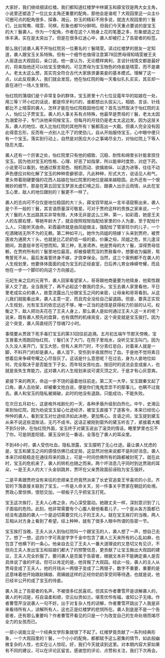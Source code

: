 
大家好，我们继续细读红楼。我们都知道红楼梦中林黛玉和薛宝钗是两大女主角，小说里还塑造了一位比女主角还重要的配角，那他会是谁呢？大观园里这一众主仆可圈可点的配角很多，探春、湘云、妙玉的精彩不用多说，就连大观园里的丫鬟们，比如鸳鸯、晴雯、司棋，形象也都10分鲜明。但我们今天重点要说的是宝玉的大丫鬟袭人。作为一个配角，作者在这个人物身上花的笔墨之多，形象塑造之立体丰满，实在是太突出了。但是在很多红迷心中，袭人却被打上了告密者的标签。

那么我们说袭人离不开怡红院另一位著名的丫鬟晴雯。读过红楼梦的朋友一定知道，袭人跟宝玉关系特殊。但有一个细节也值得注意第78回贾母得知晴雯被王夫人驱逐出大观园后，亲口说。他一直认为，无论模样爽利，言谈针线情文都是最好的，将来指他还可以给宝玉使唤的。可见贾母为宝玉物色的侍妾是晴雯，而不是袭人。老太太这么想，其实完全符合古代大家族贤妻美妾的基本模式。理解了这一点，以此反观袭人，我们就会发现，他在怡红院的每一天看似扎扎实实，其实却一直在进行一场人生冒险。

怡红院的蒲熠们是个非常复杂的群体，宝玉房里十六七位豆蔻年华的姑娘在一处，用三等丫环小红的话说，都是伶牙利爪的，谁都想出头拔尖儿，相貌、言谈、针线都比不上晴雯的袭人，怎样才能在怡红院稳固地位呢？首先当然取决于怡红院的主人，怡红公子贾宝玉。袭人的人事关系有点特殊，他最早是贾母的丫鬟，老太太因为溺爱孙子，专门派他来伺候宝玉，但每月的月钱仍是老太太这边发。因为这层关系，袭人的地位、收入比怡红院的其他所有丫鬟都高出一大截。但袭人完全没有因此得意忘形，反而有一点别人比不了的使劲儿，自从开始服侍宝玉，心中眼中便只有一个宝玉。落实到行动上，自然是对医应大小之事竭尽全力，对怡红院上下等人隐忍大度。

袭人还有一个厉害之处，怡红院里只有他的细致、沉稳、耐性和绵里长针能拿捏住宝玉。因为他对宝玉的性格、心理、好恶了如指掌，所以能审时度势，对症下药。小说里可以看到，他通过察言观色、相机而动、欲擒故纵、以退为进等，往往不动声色便应对和化解了宝玉的种种乖僻邪谬。凡此种种，形式大方，说话见人和气，里头带着刚硬要强的花西人姑娘在怡红院里的地位是越来越稳固。此外还有一个很微妙的细节，那是在第五回宝玉梦游太虚幻境之后，跟袭人出示云雨情，从此在宝玉心里，敌人的地位跟别的丫鬟更不一样了。

袭人的志向可不仅仅是地位稳固的大丫头，薛宝钗早就从一言半语窥察出来，袭人是个不一般的丫鬟，其言语质量深可敬爱。可对于贾府这样的贵族之家来说，一个大丫鬟的人生出路其实非常有限，大体无非是这么三种，第一，如彩霞，她是王夫人的左膀右臂，等她年龄大了，就会按照规矩指配给家里的仆人为妻，至于配给什么人，只能听天由命。彩霞最终就是由凤姐做主，强配给了管家旺尔的儿子，一个吃酒赌钱无所不为的无赖。第二种如平儿，她作为凤姐的陪嫁丫头来到贾府，被贾莲收为通房大丫头，也就是比乙奶奶低一级的妾。价廉之俗，凤姐之危，贫儿逢淫期间，其委屈辛苦可想而知。第三种，乳液鸢养。他是贾母的大丫鬟，深得贾母信赖，在贾府所有的丫鬟里地位最高，却被昏聩荒淫的贾赦看中，想要收为偏房，鸳鸯誓死不从，最后发毒誓终身不嫁，才侥幸保全。当然，这三个案例都不在袭人的人生规划里，他要体体面面的成为宝玉的正经妾室，日后养儿育女峥嵘夸耀，而且他在一步一个脚印的向这个方向接近。

元妃生亲之后的元宵节，袭人回家看望家人，哥哥跟他商量要为他赎身，他索性跟家人交了底。全当我死了，再不必起这个数我的念头。宝玉去袭人家里看他，平日里老成实众的袭人，故意流露出几分跟宝玉之间的亲密，让母亲和哥哥看到。从这儿我们就能看出来，袭人主意一定，而且完全没给自己留退路。但是，要真正实现人生规划，光有宝玉的依恋远远不够，唯一正当的途径是获得权力阶层的认可。权衡之下，敌人把功夫花在了王夫人身上，那么袭人是如何通过王夫人这一关的呢？说来，既有袭人预先的盘算，也有偶然的机缘突变，这个突变就是宝玉挨打。因为这个突变，袭人简直经历了惊魂72小时。

事情要从贾政下死手毒打宝玉的第33回往前追溯。五月初五端午节那天傍晚，宝玉冒着大雨跑回怡红院，丫鬟们关了大门，在院子里戏水，没听见宝玉叫门。因为久久没人来开门，宝玉大怒，但有人来开门时，不分青红皂白，对着来人就是一脚，不料开门的却是袭人。袭人泪下，受伤到半夜居然吐了血。于是他不觉将素日想着后来争嵘夸耀之心尽皆灰了。这话是什么意思呢？在过去，身为人妾地位如何，完全取决于是否能生下子女。而年轻女孩吐血，按旧时的说法会变成废人，也就是丧失生育能力，这对袭人的人生规划来说可谓灭顶之灾，于是才有心灰意爽。

紧接下来的两天，命运一步不饶的逼着他往前走。第二天一大早，宝玉跟秦文起了口角，袭人去劝架，却被秦文抢白说，便是你们鬼鬼祟祟干的那事儿，也瞒不过我去。袭人和宝玉的隐私被揭破，此时的他没有退路，只能成功，不能失败。

在次日五月初七，这是格外戏剧化的一天，各种矛盾升级到白热化。中午，史湘云来到怡红院，因为劝说宝玉留心仕途经济，被宝玉直接下了逐客令，本来已经忧心忡忡的袭人，看到宝玉对仕途经济如此决绝，更加焦心。言语之间，宝玉提到黛玉从来不说这些混账话，无巧不成书，这话正被刚到窗外的黛玉听去了，紧接着大概不到5分钟，在怡红院外面，宝玉终于对黛玉说出了滚烫的情话，睡里梦里也忘不了你。可是阴差阳错，黛玉没听见一番话，全落在了袭人的耳朵里。

不到48小时，袭人受伤吐血，隐私泄露，宝玉摆明了无心仕途。最让袭人忧虑的是，宝玉和黛玉之间的感情仿佛已成定局，这显然对他来说都不是利好消息。袭人本来已经稳稳走在通往将来的路上，可是一时间仿佛所有的路都被封死了。就在此时，宝玉的危机来了，袭人的转机也随之而来。两个坏消息几乎同时到达贾政的耳朵，一是王夫人的大丫头金钏跳井，贾环在父亲贾政面前诬陷为宝玉强奸。

二是平素跟贾府没有来往的忠顺亲王府竟然派来了长史官追查王爷喜欢的小旦。齐官的下落直接关联到了宝玉，一件是人命关天，另一件事关乎贾家在朝廷的处境。贾政心里惊惧，恨怒交加，一顿板子几乎把宝玉打死。

宝玉这次挨打，王夫人心疼之余，内心深受震动。她跟丈夫一样，深刻意识到了儿子面临的危险。此刻，他非常需要有个心腹人替他看着儿子，一个是从各方面都已经没有退路的袭人一个是迫切需要交托儿子的王夫人。就在宝玉挨打的当晚，两人互相从对方身上看到了希望。综上种种，就有了很多人眼中所谓的告密一节。

宝玉挨打当晚，王夫人派人到怡红院叫一个跟宝玉的人，袭人想了一声，想自己去了。想了一想，这四个字可真是字字千金中包含了袭人三天来所有的心乱如麻，也包含了他横下的一条心。他亲自去见了王夫人一番大道理说的又恳切又有见识，不但向王夫人发出宝玉和姑娘们都大了的预警信息，更贡献了让宝玉搬出大观园的建议，王夫人完全折服了。要问袭人是否属于告密者，根据文本并不能确定袭人是否具体说了谁的坏话，但可以肯定的是，他背叛了大观园。经此一役，袭人的主人从贾母变成了王夫人，他的月钱从一两银子变成了二两银子，数字不重要，重要的是这意味着他开始跟赵姨娘、周姨娘这样的正经你奶奶享受同等待遇，也就是说，他已经半公开的成了宝玉的侍妾。

袭人背上了告密者的名声，不被很多红民喜欢。但其实作者曹雪芹是谅解袭人的，袭人的判词是，枉自温柔和顺，空云似贵如兰。堪羡优伶有福，谁知公子无缘。作者曹雪芹没说袭人一句不好。出于对复杂人性的谅解，作者曹雪芹跳出了人我是非来看待所有人，谅解所有人，这也正是红楼梦的悲悯所在。袭人到底是不是一个告密者，还有那么重要吗？作者曹雪芹看见的只是一个为改变自己的生命处境而竭尽全力的女孩而已。

一部小说能立足一个经典文学形象就很了不起了。红楼梦竟贡献了一系列经典形象，一个大观园里的丫鬟，一个小小的配角，都都赋予这么密集的情节，如此般幽微复杂的人性，也实在让人惊叹。好，我们今天就读到这里。对本期内容大家如果有不同的建议，可以在评论区留言。感谢您的评论、点赞和关注，我们下次再会。


